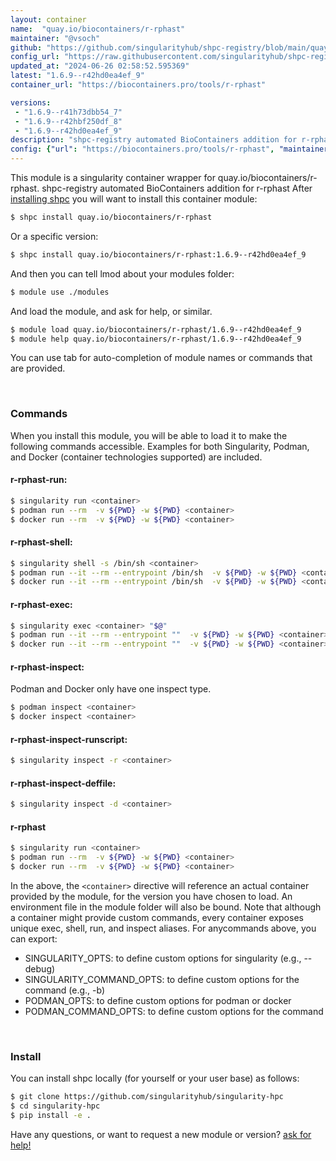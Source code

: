 ```yaml
---
layout: container
name:  "quay.io/biocontainers/r-rphast"
maintainer: "@vsoch"
github: "https://github.com/singularityhub/shpc-registry/blob/main/quay.io/biocontainers/r-rphast/container.yaml"
config_url: "https://raw.githubusercontent.com/singularityhub/shpc-registry/main/quay.io/biocontainers/r-rphast/container.yaml"
updated_at: "2024-06-26 02:58:52.595369"
latest: "1.6.9--r42hd0ea4ef_9"
container_url: "https://biocontainers.pro/tools/r-rphast"

versions:
 - "1.6.9--r41h73dbb54_7"
 - "1.6.9--r42hbf250df_8"
 - "1.6.9--r42hd0ea4ef_9"
description: "shpc-registry automated BioContainers addition for r-rphast"
config: {"url": "https://biocontainers.pro/tools/r-rphast", "maintainer": "@vsoch", "description": "shpc-registry automated BioContainers addition for r-rphast", "latest": {"1.6.9--r42hd0ea4ef_9": "sha256:0e541eae8d8982e69284bb67ca95735e97c328b3fa21e8460be0701c51d27678"}, "tags": {"1.6.9--r41h73dbb54_7": "sha256:a987114ef42127b565a94bb535ec4d6765d92013d474d60a2cbc7302ddd2bc81", "1.6.9--r42hbf250df_8": "sha256:83350e6b6af3f1c6eb961105140925d8d016aa135a2952c45febf09b0fa88c89", "1.6.9--r42hd0ea4ef_9": "sha256:0e541eae8d8982e69284bb67ca95735e97c328b3fa21e8460be0701c51d27678"}, "docker": "quay.io/biocontainers/r-rphast"}
---
```


This module is a singularity container wrapper for quay.io/biocontainers/r-rphast.
shpc-registry automated BioContainers addition for r-rphast
After [installing shpc](#install) you will want to install this container module:


```bash
$ shpc install quay.io/biocontainers/r-rphast
```

Or a specific version:

```bash
$ shpc install quay.io/biocontainers/r-rphast:1.6.9--r42hd0ea4ef_9
```

And then you can tell lmod about your modules folder:

```bash
$ module use ./modules
```

And load the module, and ask for help, or similar.

```bash
$ module load quay.io/biocontainers/r-rphast/1.6.9--r42hd0ea4ef_9
$ module help quay.io/biocontainers/r-rphast/1.6.9--r42hd0ea4ef_9
```

You can use tab for auto-completion of module names or commands that are provided.

<br>

### Commands

When you install this module, you will be able to load it to make the following commands accessible.
Examples for both Singularity, Podman, and Docker (container technologies supported) are included.

#### r-rphast-run:

```bash
$ singularity run <container>
$ podman run --rm  -v ${PWD} -w ${PWD} <container>
$ docker run --rm  -v ${PWD} -w ${PWD} <container>
```

#### r-rphast-shell:

```bash
$ singularity shell -s /bin/sh <container>
$ podman run --it --rm --entrypoint /bin/sh  -v ${PWD} -w ${PWD} <container>
$ docker run --it --rm --entrypoint /bin/sh  -v ${PWD} -w ${PWD} <container>
```

#### r-rphast-exec:

```bash
$ singularity exec <container> "$@"
$ podman run --it --rm --entrypoint ""  -v ${PWD} -w ${PWD} <container> "$@"
$ docker run --it --rm --entrypoint ""  -v ${PWD} -w ${PWD} <container> "$@"
```

#### r-rphast-inspect:

Podman and Docker only have one inspect type.

```bash
$ podman inspect <container>
$ docker inspect <container>
```

#### r-rphast-inspect-runscript:

```bash
$ singularity inspect -r <container>
```

#### r-rphast-inspect-deffile:

```bash
$ singularity inspect -d <container>
```



#### r-rphast

```bash
$ singularity run <container>
$ podman run --rm  -v ${PWD} -w ${PWD} <container>
$ docker run --rm  -v ${PWD} -w ${PWD} <container>
```


In the above, the `<container>` directive will reference an actual container provided
by the module, for the version you have chosen to load. An environment file in the
module folder will also be bound. Note that although a container
might provide custom commands, every container exposes unique exec, shell, run, and
inspect aliases. For anycommands above, you can export:

 - SINGULARITY_OPTS: to define custom options for singularity (e.g., --debug)
 - SINGULARITY_COMMAND_OPTS: to define custom options for the command (e.g., -b)
 - PODMAN_OPTS: to define custom options for podman or docker
 - PODMAN_COMMAND_OPTS: to define custom options for the command

<br>

### Install

You can install shpc locally (for yourself or your user base) as follows:

```bash
$ git clone https://github.com/singularityhub/singularity-hpc
$ cd singularity-hpc
$ pip install -e .
```

Have any questions, or want to request a new module or version? [ask for help!](https://github.com/singularityhub/singularity-hpc/issues)